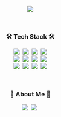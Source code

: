 <p align="center">
  <img src="https://capsule-render.vercel.app/api?type=waving&color=auto&customColorList=16&height=250&section=header&text=EunHye%20Jeong&fontColor=ffffff&fontSize=70&fontAlignY=45" />
</p><br>

<h3 align="center">🛠 Tech Stack 🛠</h3>
<p align="center">
  <img src="https://img.shields.io/badge/HTML5-E34F26?style=flat&logo=HTML5&logoColor=white"/></a>&nbsp
  <img src="https://img.shields.io/badge/CSS3-1572B6?style=flat&logo=CSS3&logoColor=white"/></a>&nbsp
  <img src="https://img.shields.io/badge/JavaScript-F7DF1E?style=flat&logo=JavaScript&logoColor=white"/></a>&nbsp
  <img src="https://img.shields.io/badge/Python-3776AB?style=flat&logo=Python&logoColor=white"/></a>
  <br>
  <img src="https://img.shields.io/badge/React-61DAFB?style=flat&logo=React&logoColor=white"/></a>&nbsp
  <img src="https://img.shields.io/badge/Vue.js-4FC08D?style=flat&logo=Vue.js&logoColor=white"/></a>&nbsp
  <img src="https://img.shields.io/badge/MySQL-4479A1?style=flat&logo=MySQL&logoColor=white"/></a>&nbsp
  <img src="https://img.shields.io/badge/Firebase-FFCA28?style=flat&logo=Firebase&logoColor=white"/></a>
  <br>
  <img src="https://img.shields.io/badge/Slack-4A154B?style=flat&logo=Slack&logoColor=white"/></a>&nbsp
  <img src="https://img.shields.io/badge/GitHub-181717?style=flat&logo=GitHub&logoColor=white"/></a>&nbsp
  <img src="https://img.shields.io/badge/GitLab-FC6D26?style=flat&logo=GitLab&logoColor=white"/></a>&nbsp
  <img src="https://img.shields.io/badge/Git-F05032?style=flat&logo=Git&logoColor=white"/></a>
</p><br>

<h3 align="center"> 🌻 About Me 🌻 </h3>
<p align="center">
  <a href="https://velog.io/@eunhye094"><img src="https://img.shields.io/badge/TechBlog-02C997?style=flat&logo=Velog&logoColor=white"/></a>&nbsp
  <a href="mailto:eunhye0094@gmail.com"><img src="https://img.shields.io/badge/Gmail-EA4335?style=flat&logo=Gmail&logoColor=white"/></a>&nbsp
</p><br>
